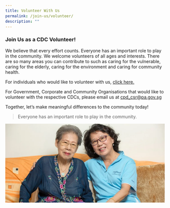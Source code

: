 ```yaml
---
title: Volunteer With Us
permalink: /join-us/volunteer/
description: ""
---
```

### Join Us as a CDC Volunteer!

We believe that every effort counts. Everyone has an important role to play in the community. We welcome volunteers of all ages and interests. There are so many areas you can contribute to such as caring for the vulnerable, caring for the elderly, caring for the environment and caring for community health.

For individuals who would like to volunteer with us, [click here.](https://form.gov.sg/62b428e70c90650012b77985)

For Government, Corporate and Community Organisations that would like to volunteer with the respective CDCs, please email us at [cpd\_csr@pa.gov.sg](mailto:cpd_csr@pa.gov.sg)

Together, let’s make meaningful differences to the community today!

> Everyone has an important role to play in the community.

![volunteer with cdc](/images/volunteer.png)
